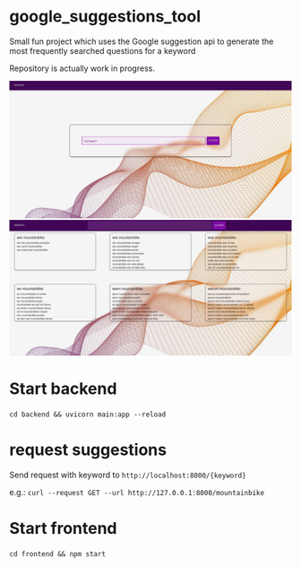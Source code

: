 # google_suggestions_tool
Small fun project which uses the Google suggestion api to generate the most frequently searched questions for a keyword

Repository is actually work in progress.

![screenshot_1.jpg](docs/screenshot_1.jpg)
![screenshot_2.jpg](docs/screenshot_2.jpg)

# Start backend
`cd backend && uvicorn main:app --reload`

# request suggestions
Send request with keyword to `http://localhost:8000/{keyword}`

e.g.:
`curl --request GET --url http://127.0.0.1:8000/mountainbike`

# Start frontend
`cd frontend && npm start`